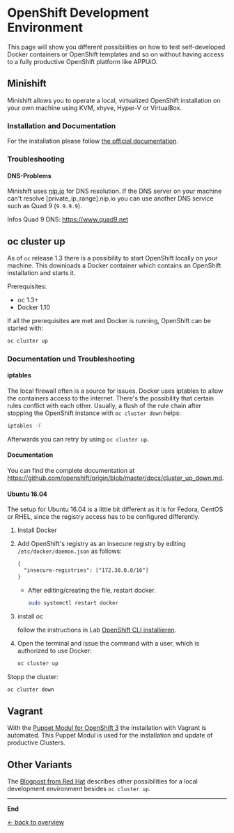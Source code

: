 # OpenShift Development Environment

This page will show you different possibilities on how to test self-developed Docker containers or OpenShift templates and so on without having access to a fully productive OpenShift platform like APPUiO.

## Minishift

Minishift allows you to operate a local, virtualized OpenShift installation on your own machine using KVM, xhyve, Hyper-V or VirtualBox.

### Installation and Documentation

For the installation please follow [the official documentation](https://docs.openshift.org/latest/minishift/getting-started/installing.html).

### Troubleshooting

#### DNS-Problems

Minishift uses [nip.io](http://nip.io) for DNS resolution. If the DNS server on your machine can't resolve [private_ip_range].nip.io you can use another DNS service such as Quad 9 (`9.9.9.9`).

Infos Quad 9 DNS: https://www.quad9.net


## oc cluster up

As of `oc` release 1.3 there is a possibility to start OpenShift locally on your machine. This downloads a Docker container which contains an OpenShift installation and starts it.

Prerequisites:
* oc 1.3+
* Docker 1.10

If all the prerequisites are met and Docker is running, OpenShift can be started with:

```bash
oc cluster up
```

### Documentation und Troubleshooting

#### iptables
The local firewall often is a source for issues. Docker uses iptables to allow the containers access to the internet. There's the possibility that certain rules conflict with each other. Usually, a flush of the rule chain after stopping the OpenShift instance with `oc cluster down` helps:

```bash
iptables -F
```

Afterwards you can retry by using `oc cluster up`.

#### Documentation

You can find the complete documentation at <https://github.com/openshift/origin/blob/master/docs/cluster_up_down.md>.

#### Ubuntu 16.04

The setup for Ubuntu 16.04 is a little bit different as it is for Fedora, CentOS or RHEL, since the registry access has to be configured differently.

1. Install Docker
2. Add OpenShift's registry as an insecure registry by editing `/etc/docker/daemon.json` as follows:
     ```txt
     {
       "insecure-registries": ["172.30.0.0/16"]
     }
     ```

   - After editing/creating the file, restart docker.
     ```bash
     sudo systemctl restart docker
     ```

3. install oc

   follow the instructions in Lab [OpenShift CLI installieren](labs/02_cli.md).

4. Open the terminal and issue the command with a user, which is authorized to use Docker:
   ```bash
   oc cluster up
   ```

Stopp the cluster:

```bash
oc cluster down
```

## Vagrant

With the [Puppet Modul for OpenShift 3](https://github.com/puzzle/puppet-openshift3/tree/dev) the installation with Vagrant is automated. This Puppet Modul is used for the installation and update of productive Clusters.

## Other Variants

The [Blogpost from Red Hat](https://developers.redhat.com/blog/2016/10/11/four-creative-ways-to-create-an-openshiftkubernetes-dev-environment/) describes other possibilities for a local development environment besides `oc cluster up`.

---

**End**

[← back to overview](../README.md)
